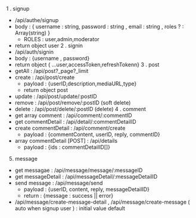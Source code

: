 1 . signup 
- /api/authe/signup
- body : { username : string, password : string , email : string , roles ? : Array(string) }
  + ROLES : user,admin,moderator
- return object user
2 . signin
- /api/auth/signin
- body : {username , password}
- return object  { ...user,accessToken,refreshTokenn}
3 . post
- getAll : /api/post?_page?_limit
- create : /api/post/create
  + payload : {userID,description,mediaURL,type}
  + return object post
- update : /api/post/update/:postID
- remove : /api/post/remove/:postID (soft delete)
- delete : /api/post/delete/:postID (delete)
4 . comment
- get array comment : /api/comment/:commentID
- get commentDetail : /api/detail/:commentDetailID
- create commentDetail : /api/comment/create
  + payload : {commentContent, userID, reply, commentID}
- array commentDetail [POST] : /api/details
  + payload : {ids : commentDetailID[]}
5. message
- get messagae : /api/message/message/:messageID
- get messageDetail : /api/messageDetail/:messageDetailID
- send message : /api/message/send
  + payload : {userID, content, reply, messageDetailID}
  + return : {message : success || error}
- /api/message/create-message-detail , /api/message/create-message ( auto when signup user ) : initial value default
